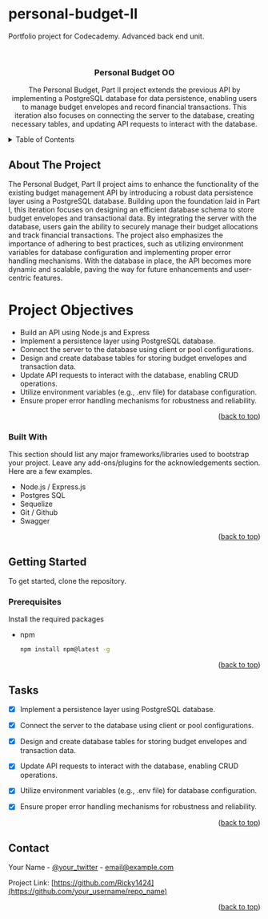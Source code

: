 # personal-budget-II
 Portfolio project for Codecademy. Advanced back end unit.
 
 <!-- PROJECT LOGO -->
<br />
<div align="center">

  <h3 align="center">Personal Budget OO</h3>

  <p align="center">
    The Personal Budget, Part II project extends the previous API by implementing a PostgreSQL database for data persistence, enabling users to manage budget envelopes and record financial transactions. This iteration also focuses on connecting the server to the database, creating necessary tables, and updating API requests to interact with the database.
</div>



<!-- TABLE OF CONTENTS -->
<details>
  <summary>Table of Contents</summary>
  <ol>
    <li>
      <a href="#about-the-project">About The Project</a>
      <ul>
        <li><a href="#built-with">Built With</a></li>
      </ul>
    </li>
    <li>
      <a href="#getting-started">Getting Started</a>
      <ul>
        <li><a href="#prerequisites">Prerequisites</a></li>
        <li><a href="#installation">Installation</a></li>
      </ul>
    </li>
    <li><a href="#tasks">Roadmap</a></li>
    <li><a href="#contact">Contact</a></li>
  </ol>
</details>



<!-- ABOUT THE PROJECT -->
## About The Project

The Personal Budget, Part II project aims to enhance the functionality of the existing budget management API by introducing a robust data persistence layer using a PostgreSQL database. Building upon the foundation laid in Part I, this iteration focuses on designing an efficient database schema to store budget envelopes and transactional data. By integrating the server with the database, users gain the ability to securely manage their budget allocations and track financial transactions. The project also emphasizes the importance of adhering to best practices, such as utilizing environment variables for database configuration and implementing proper error handling mechanisms. With the database in place, the API becomes more dynamic and scalable, paving the way for future enhancements and user-centric features.

# Project Objectives
* Build an API using Node.js and Express
* Implement a persistence layer using PostgreSQL database.
* Connect the server to the database using client or pool configurations.
* Design and create database tables for storing budget envelopes and transaction data.
* Update API requests to interact with the database, enabling CRUD operations.
* Utilize environment variables (e.g., .env file) for database configuration.
* Ensure proper error handling mechanisms for robustness and reliability.



<p align="right">(<a href="#readme-top">back to top</a>)</p>


### Built With

This section should list any major frameworks/libraries used to bootstrap your project. Leave any add-ons/plugins for the acknowledgements section. Here are a few examples.

* Node.js / Express.js
* Postgres SQL
* Sequelize
* Git / Github
* Swagger

<p align="right">(<a href="#readme-top">back to top</a>)</p>



<!-- GETTING STARTED -->
## Getting Started

To get started, clone the repository.

### Prerequisites

Install the required packages
* npm
  ```sh
  npm install npm@latest -g
  ```

<p align="right">(<a href="#readme-top">back to top</a>)</p>




<!-- ROADMAP -->
## Tasks

- [x] Implement a persistence layer using PostgreSQL database.
- [x] Connect the server to the database using client or pool configurations.
- [x] Design and create database tables for storing budget envelopes and transaction data.
- [x] Update API requests to interact with the database, enabling CRUD operations.
- [x] Utilize environment variables (e.g., .env file) for database configuration.
- [x] Ensure proper error handling mechanisms for robustness and reliability.




<p align="right">(<a href="#readme-top">back to top</a>)</p>




<!-- CONTACT -->
## Contact

Your Name - [@your_twitter](https://twitter.com/rickynolan13) - email@example.com

Project Link: [https://github.com/Ricky1424](https://github.com/your_username/repo_name)

<p align="right">(<a href="#readme-top">back to top</a>)</p>